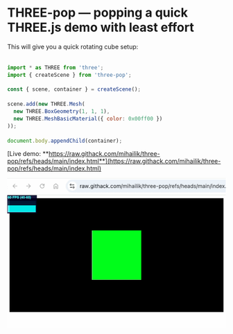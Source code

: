 THREE-pop &mdash; popping a quick THREE.js demo with least effort
=======================================

This will give you a quick rotating cube setup:

```JavaScript

import * as THREE from 'three';
import { createScene } from 'three-pop';

const { scene, container } = createScene();

scene.add(new THREE.Mesh(
  new THREE.BoxGeometry(1, 1, 1),
  new THREE.MeshBasicMaterial({ color: 0x00ff00 })
));

document.body.appendChild(container);

```

[Live demo: **https://raw.githack.com/mihailik/three-pop/refs/heads/main/index.html**](https://raw.githack.com/mihailik/three-pop/refs/heads/main/index.html)

<a href="https://raw.githack.com/mihailik/three-pop/refs/heads/main/index.html">

![Live demo of rotating green cube](demo.gif)

</a>
